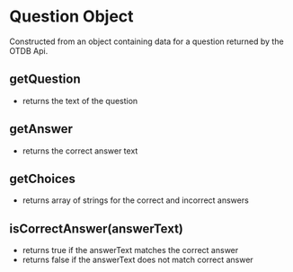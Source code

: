 # Question Object
Constructed from an object containing data for a question returned by the OTDB Api.

## getQuestion
* returns the text of the question

## getAnswer
* returns the correct answer text

## getChoices
* returns array of strings for the correct and incorrect answers

## isCorrectAnswer(answerText)
* returns true if the answerText matches the correct answer
* returns false if the answerText does not match correct answer
